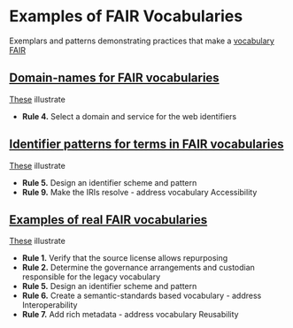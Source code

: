 # Examples of FAIR Vocabularies 
Exemplars and patterns demonstrating practices that make a [vocabulary FAIR](https://fairvocabularies.github.io/)

## [Domain-names for FAIR vocabularies](./domains) 

[These](./domains) illustrate
- **Rule 4.** Select a domain and service for the web identifiers

## [Identifier patterns for terms in FAIR vocabularies](./identifiers)

[These](./identifiers) illustrate
- **Rule 5.** Design an identifier scheme and pattern
- **Rule 9.** Make the IRIs resolve - address vocabulary Accessibility

## [Examples of real FAIR vocabularies](./vocabularies)

[These](./vocabularies) illustrate
- **Rule 1.** Verify that the source license allows repurposing
- **Rule 2.** Determine the governance arrangements and custodian responsible for the legacy vocabulary
- **Rule 5.** Design an identifier scheme and pattern
- **Rule 6.** Create a semantic-standards based vocabulary - address Interoperability
- **Rule 7.** Add rich metadata - address vocabulary Reusability 

